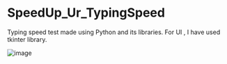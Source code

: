 # SpeedUp_Ur_TypingSpeed
Typing speed test made using Python and its libraries. 
For UI , I have used tkinter library.

![image](https://github.com/SaiKaushikSadu/SpeedUp_Ur_TypingSpeed/assets/91894475/cb280fcf-a35f-45d9-9531-c18fe52a74e1)
